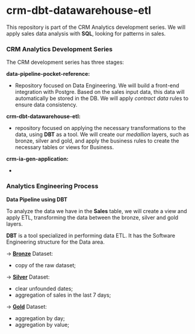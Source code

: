# crm-dbt-datawarehouse-etl

This repository is part of the CRM Analytics development series. We will apply sales data analysis with **SQL**, looking for patterns in sales.


### CRM Analytics Development Series ###

The CRM development series has three stages:


**data-pipeline-pocket-reference:**

-  Repository focused on Data Engineering. We will build a front-end integration with Postgre. Based on the sales input data, this data will automatically be stored in the DB. We will apply *contract data* rules to ensure data consistency.

**crm-dbt-datawarehouse-etl:**

- repository focused on applying the necessary transformations to the data, using **DBT** as a tool. We will create our *medallion* layers, such as bronze, silver and gold, and apply the business rules to create the necessary tables or views for Business.

**crm-ia-gen-application:**

- 


### Analytics Engineering Process
**Data Pipeline using DBT**

To analyze the data we have in the **Sales** table, we will create a view and apply ETL, transforming the data between the bronze, silver and gold layers.

**DBT** is a tool specialized in performing data ETL. It has the Software Engineering structure for the Data area.

-> **<ins>Bronze</ins>** Dataset:
- copy of the raw dataset;

-> **<ins>Silver</ins>** Dataset:

- clear unfounded dates;
- aggregation of sales in the last 7 days;

-> **<ins>Gold</ins>** Dataset:
- aggregation by day;
- aggregation by value;